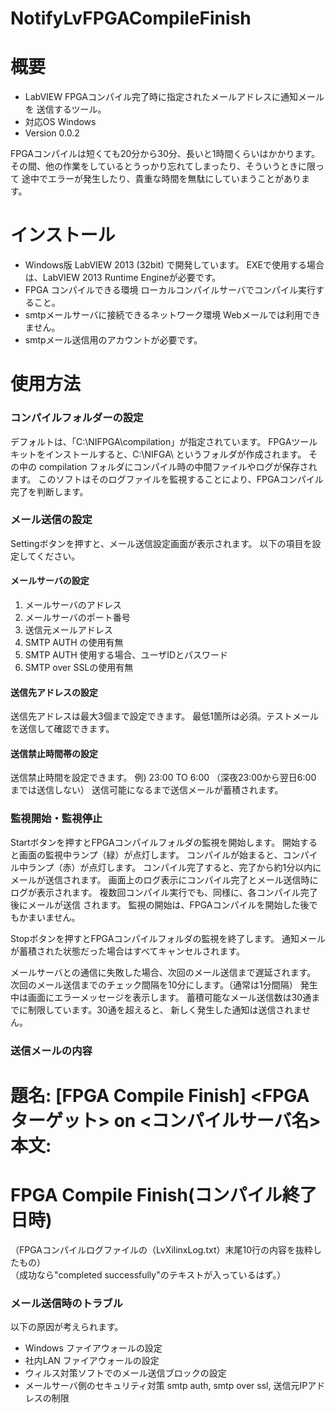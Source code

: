 NotifyLvFPGACompileFinish
=================================

# 概要

* LabVIEW FPGAコンパイル完了時に指定されたメールアドレスに通知メールを
送信するツール。
* 対応OS Windows
* Version 0.0.2

FPGAコンパイルは短くても20分から30分、長いと1時間くらいはかかります。
その間、他の作業をしているとうっかり忘れてしまったり、そういうときに限って
途中でエラーが発生したり、貴重な時間を無駄にしていまうことがあります。

# インストール

* Windows版 LabVIEW 2013 (32bit) で開発しています。
  EXEで使用する場合は、LabVIEW 2013 Runtime Engineが必要です。
* FPGA コンパイルできる環境
  ローカルコンパイルサーバでコンパイル実行すること。
* smtpメールサーバに接続できるネットワーク環境
  Webメールでは利用できません。
* smtpメール送信用のアカウントが必要です。

# 使用方法

### コンパイルフォルダーの設定
  デフォルトは、「C:\NIFPGA\compilation」が指定されています。
  FPGAツールキットをインストールすると、C:\NIFGA\ というフォルダが作成されます。
  その中の compilation フォルダにコンパイル時の中間ファイルやログが保存されます。
  このソフトはそのログファイルを監視することにより、FPGAコンパイル完了を判断します。

### メール送信の設定
  Settingボタンを押すと、メール送信設定画面が表示されます。
以下の項目を設定してください。

#### メールサーバの設定
1. メールサーバのアドレス
2. メールサーバのポート番号
3. 送信元メールアドレス
4. SMTP AUTH の使用有無
5. SMTP AUTH 使用する場合、ユーザIDとパスワード
6. SMTP over SSLの使用有無

#### 送信先アドレスの設定
送信先アドレスは最大3個まで設定できます。
最低1箇所は必須。テストメールを送信して確認できます。

#### 送信禁止時間帯の設定
送信禁止時間を設定できます。
例) 23:00 TO 6:00 （深夜23:00から翌日6:00 までは送信しない）
送信可能になるまで送信メールが蓄積されます。

### 監視開始・監視停止
Startボタンを押すとFPGAコンパイルフォルダの監視を開始します。
開始すると画面の監視中ランプ（緑）が点灯します。
コンパイルが始まると、コンパイル中ランプ（赤）が点灯します。
コンパイル完了すると、完了から約1分以内にメールが送信されます。
画面上のログ表示にコンパイル完了とメール送信時にログが表示されます。
複数回コンパイル実行でも、同様に、各コンパイル完了後にメールが送信
されます。
監視の開始は、FPGAコンパイルを開始した後でもかまいません。

Stopボタンを押すとFPGAコンパイルフォルダの監視を終了します。
通知メールが蓄積された状態だった場合はすべてキャンセルされます。

メールサーバとの通信に失敗した場合、次回のメール送信まで遅延されます。
次回のメール送信までのチェック間隔を10分にします。（通常は1分間隔）
発生中は画面にエラーメッセージを表示します。
蓄積可能なメール送信数は30通までに制限しています。30通を超えると、
新しく発生した通知は送信されません。

### 送信メールの内容

題名: \[FPGA Compile Finish\] <FPGAターゲット> on <コンパイルサーバ名>  
本文:  
====================================  
FPGA Compile Finish(コンパイル終了日時)  
====================================  
（FPGAコンパイルログファイルの（LvXilinxLog.txt）末尾10行の内容を抜粋したもの）  
（成功なら"completed successfully"のテキストが入っているはず。）  


### メール送信時のトラブル

以下の原因が考えられます。

* Windows ファイアウォールの設定
* 社内LAN ファイアウォールの設定
* ウィルス対策ソフトでのメール送信ブロックの設定
* メールサーバ側のセキュリティ対策 smtp auth, smtp over ssl, 送信元IPアドレスの制限
